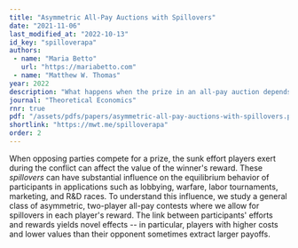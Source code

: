 ```yaml
---
title: "Asymmetric All-Pay Auctions with Spillovers"
date: "2021-11-06"
last_modified_at: "2022-10-13"
id_key: "spilloverapa"
authors:
 - name: "Maria Betto"
   url: "https://mariabetto.com"
 - name: "Matthew W. Thomas"
year: 2022
description: "What happens when the prize in an all-pay auction depends on players' bids?"
journal: "Theoretical Economics"
rnr: true
pdf: "/assets/pdfs/papers/asymmetric-all-pay-auctions-with-spillovers.pdf"
shortlink: "https://mwt.me/spilloverapa"
order: 2
---
```


When opposing parties compete for a  prize, the sunk effort players exert during the conflict can affect the value of the winner's reward. These *spillovers* can have substantial influence on the equilibrium behavior of participants in applications such as lobbying, warfare, labor tournaments, marketing, and R&D races. To understand this influence, we study a general class of asymmetric, two-player all-pay contests where we allow for spillovers in each player's reward.  The link between participants' efforts and rewards yields novel effects -- in particular, players with higher costs and lower values than their opponent sometimes extract larger payoffs.

